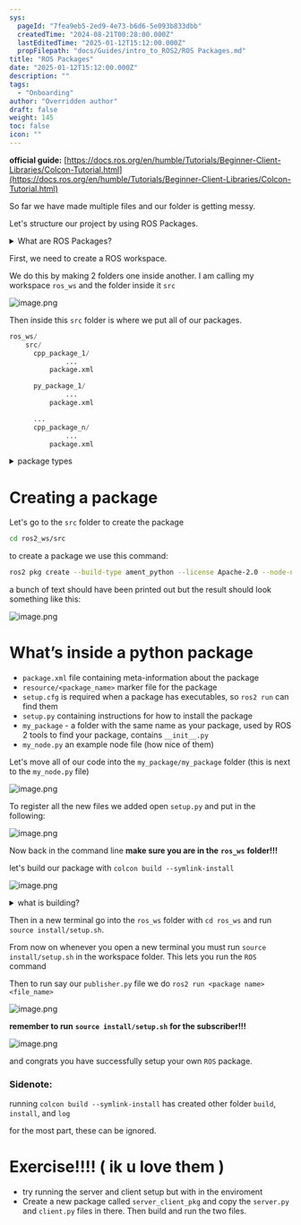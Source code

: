 ```yaml
---
sys:
  pageId: "7fea9eb5-2ed9-4e73-b6d6-5e093b833dbb"
  createdTime: "2024-08-21T00:28:00.000Z"
  lastEditedTime: "2025-01-12T15:12:00.000Z"
  propFilepath: "docs/Guides/intro_to_ROS2/ROS Packages.md"
title: "ROS Packages"
date: "2025-01-12T15:12:00.000Z"
description: ""
tags:
  - "Onboarding"
author: "Overridden author"
draft: false
weight: 145
toc: false
icon: ""
---
```


**official guide:** [https://docs.ros.org/en/humble/Tutorials/Beginner-Client-Libraries/Colcon-Tutorial.html](https://docs.ros.org/en/humble/Tutorials/Beginner-Client-Libraries/Colcon-Tutorial.html)

So far we have made multiple files and our folder is getting messy.

Let's structure our project by using ROS Packages.

<details>

<summary>What are ROS Packages?</summary>

ROS Packages are, as the name implies, packages of code that are highly sharable between ROS developers.

They consist of a folder, `package.xml` file, and source code

```python
      cpp_package_1/
		      ... imagine much code files here ..
          package.xml
```

</details>

First, we need to create a ROS workspace.

We do this by making 2 folders one inside another. I am calling my workspace `ros_ws` and the folder inside it `src`

![image.png](https://prod-files-secure.s3.us-west-2.amazonaws.com/d518164a-d88e-44d1-a4ee-3adb3bd8bce0/70706947-fd18-4537-a67b-e12946812d31/image.png?X-Amz-Algorithm=AWS4-HMAC-SHA256&X-Amz-Content-Sha256=UNSIGNED-PAYLOAD&X-Amz-Credential=ASIAZI2LB4663NIADQ2Y%2F20250625%2Fus-west-2%2Fs3%2Faws4_request&X-Amz-Date=20250625T061413Z&X-Amz-Expires=3600&X-Amz-Security-Token=IQoJb3JpZ2luX2VjEEYaCXVzLXdlc3QtMiJIMEYCIQDr7xRSNT9tngtIdmwhaxpW8ZyQXcHf5NfKac0bN3v9AgIhAJja7Hn7lnrQWtoaocetIoSXdtqZ%2FA4ibElKshhoW%2B3FKv8DCD8QABoMNjM3NDIzMTgzODA1IgxlXcOt5bvU4%2FJIls4q3AMVzAOJ7e5QJOWa9A6wm7K7CbwiIYcEH36M9pN2fcZlREwVPzQh4DJ%2BwahhVUkCDv%2FvprZWybHldkBVHkbSgIpa6UzJuXSfGi%2B1qIEfcfQ%2FeN9A7mFupE4wJb%2B9cb%2F%2Fe3lc2dPQ6aFaqhyLo5RcbOuBXeg49vrui25zlfpNTpa%2BO36qy0xi%2BIgGd98rS65Y6yrvmI8IbgCw7vgqYukM%2F0mzNNwJi7UfIcvpCVEuVmxgNncHh1qbOiCp1VgNfWZZ6wr9aWH%2FHg3%2FRQmeJH3s5qqfdBZpcECAwsMls%2BYxokRj5bLa0%2Fk5KK7dmGXvQPd9kEW7PtRHwBl9XErmhXf9ac9lUd8W%2BYrEnGqXT1Q2x04vIlNAwn6aHwkrBWn3udv5W4BJidPuECbQUDW6GpnzaGXXmvGRIDhlA%2BEM9%2FTK828uNmbOIPNGEmba%2FAywb9i8kSXvC9gFDSsGCMNGwX4bsafB1%2B7M601ELl9edvcKgtH4wif3r1njlmuPJR5%2BxwiSwLtJvh3QZoEcRXoT1qeP1j6c6mFHk3Xu8%2F%2F%2BObn1Jez175BLqprd03kd4KW18YdRtQ4dIDL5L%2FyQuEdrgIsPmjifghQuNDcFc%2FaCz%2BMTGpc61wSvVi0t00mrzHE3CjD1pe7CBjqkAUCiewyh2u7e1JrVpoM0plS92Qf0Zff%2FQbHh%2BY7OPqBT9f9wcb76KfKLXjKq4TqzatZNwb3EklKmW8qfam9PunoI%2BdoZWst3klFncA1C7AChns6FGP2U57wjWT%2B2wwYVfYJjblfb71k7cTaKQFxaL8q696S19MJSfUDLfrIoS3SMzwKMQ27%2BLurla7zNzm9OtBx52ZwElP80R4cJS8j9SSp7A6if&X-Amz-Signature=55643ac25279714237f5dc58a419d6921ff80c3d8b579268a97e6f7f60977613&X-Amz-SignedHeaders=host&x-amz-checksum-mode=ENABLED&x-id=GetObject)

Then inside this `src` folder is where we put all of our packages.

```python
ros_ws/
    src/
      cpp_package_1/
		      ...
          package.xml

      py_package_1/
		      ...
          package.xml

      ...
      cpp_package_n/
		      ...
          package.xml

```

<details>

<summary>package types</summary>

packages can be either `C++` or python.

the intern file structure is different for each but for this guide we will stick to creating python packages

</details>

# Creating a package

Let's go to the `src` folder to create the package

```bash
cd ros2_ws/src
```

to create a package we use this command:

```bash
ros2 pkg create --build-type ament_python --license Apache-2.0 --node-name my_node my_package
```

a bunch of text should have been printed out but the result should look something like this:

![image.png](https://prod-files-secure.s3.us-west-2.amazonaws.com/d518164a-d88e-44d1-a4ee-3adb3bd8bce0/e6cf1e3f-8512-4a3e-b131-079f800bf3e8/image.png?X-Amz-Algorithm=AWS4-HMAC-SHA256&X-Amz-Content-Sha256=UNSIGNED-PAYLOAD&X-Amz-Credential=ASIAZI2LB4663NIADQ2Y%2F20250625%2Fus-west-2%2Fs3%2Faws4_request&X-Amz-Date=20250625T061413Z&X-Amz-Expires=3600&X-Amz-Security-Token=IQoJb3JpZ2luX2VjEEYaCXVzLXdlc3QtMiJIMEYCIQDr7xRSNT9tngtIdmwhaxpW8ZyQXcHf5NfKac0bN3v9AgIhAJja7Hn7lnrQWtoaocetIoSXdtqZ%2FA4ibElKshhoW%2B3FKv8DCD8QABoMNjM3NDIzMTgzODA1IgxlXcOt5bvU4%2FJIls4q3AMVzAOJ7e5QJOWa9A6wm7K7CbwiIYcEH36M9pN2fcZlREwVPzQh4DJ%2BwahhVUkCDv%2FvprZWybHldkBVHkbSgIpa6UzJuXSfGi%2B1qIEfcfQ%2FeN9A7mFupE4wJb%2B9cb%2F%2Fe3lc2dPQ6aFaqhyLo5RcbOuBXeg49vrui25zlfpNTpa%2BO36qy0xi%2BIgGd98rS65Y6yrvmI8IbgCw7vgqYukM%2F0mzNNwJi7UfIcvpCVEuVmxgNncHh1qbOiCp1VgNfWZZ6wr9aWH%2FHg3%2FRQmeJH3s5qqfdBZpcECAwsMls%2BYxokRj5bLa0%2Fk5KK7dmGXvQPd9kEW7PtRHwBl9XErmhXf9ac9lUd8W%2BYrEnGqXT1Q2x04vIlNAwn6aHwkrBWn3udv5W4BJidPuECbQUDW6GpnzaGXXmvGRIDhlA%2BEM9%2FTK828uNmbOIPNGEmba%2FAywb9i8kSXvC9gFDSsGCMNGwX4bsafB1%2B7M601ELl9edvcKgtH4wif3r1njlmuPJR5%2BxwiSwLtJvh3QZoEcRXoT1qeP1j6c6mFHk3Xu8%2F%2F%2BObn1Jez175BLqprd03kd4KW18YdRtQ4dIDL5L%2FyQuEdrgIsPmjifghQuNDcFc%2FaCz%2BMTGpc61wSvVi0t00mrzHE3CjD1pe7CBjqkAUCiewyh2u7e1JrVpoM0plS92Qf0Zff%2FQbHh%2BY7OPqBT9f9wcb76KfKLXjKq4TqzatZNwb3EklKmW8qfam9PunoI%2BdoZWst3klFncA1C7AChns6FGP2U57wjWT%2B2wwYVfYJjblfb71k7cTaKQFxaL8q696S19MJSfUDLfrIoS3SMzwKMQ27%2BLurla7zNzm9OtBx52ZwElP80R4cJS8j9SSp7A6if&X-Amz-Signature=d8b79fc57ae9c6be2b425632a9fecf9e159e655d5435b3318cd083bb8f187c76&X-Amz-SignedHeaders=host&x-amz-checksum-mode=ENABLED&x-id=GetObject)

# What’s inside a python package

- `package.xml` file containing meta-information about the package
- `resource/<package_name>` marker file for the package
- `setup.cfg` is required when a package has executables, so `ros2 run` can find them
- `setup.py` containing instructions for how to install the package
- `my_package` - a folder with the same name as your package, used by ROS 2 tools to find your package, contains `__init__.py`
- `my_node.py` an example node file (how nice of them)

Let's move all of our code into the `my_package/my_package` folder (this is next to the `my_node.py` file)

![image.png](https://prod-files-secure.s3.us-west-2.amazonaws.com/d518164a-d88e-44d1-a4ee-3adb3bd8bce0/9ce58f11-0da9-4d3e-b86d-506a9685d378/image.png?X-Amz-Algorithm=AWS4-HMAC-SHA256&X-Amz-Content-Sha256=UNSIGNED-PAYLOAD&X-Amz-Credential=ASIAZI2LB4663NIADQ2Y%2F20250625%2Fus-west-2%2Fs3%2Faws4_request&X-Amz-Date=20250625T061413Z&X-Amz-Expires=3600&X-Amz-Security-Token=IQoJb3JpZ2luX2VjEEYaCXVzLXdlc3QtMiJIMEYCIQDr7xRSNT9tngtIdmwhaxpW8ZyQXcHf5NfKac0bN3v9AgIhAJja7Hn7lnrQWtoaocetIoSXdtqZ%2FA4ibElKshhoW%2B3FKv8DCD8QABoMNjM3NDIzMTgzODA1IgxlXcOt5bvU4%2FJIls4q3AMVzAOJ7e5QJOWa9A6wm7K7CbwiIYcEH36M9pN2fcZlREwVPzQh4DJ%2BwahhVUkCDv%2FvprZWybHldkBVHkbSgIpa6UzJuXSfGi%2B1qIEfcfQ%2FeN9A7mFupE4wJb%2B9cb%2F%2Fe3lc2dPQ6aFaqhyLo5RcbOuBXeg49vrui25zlfpNTpa%2BO36qy0xi%2BIgGd98rS65Y6yrvmI8IbgCw7vgqYukM%2F0mzNNwJi7UfIcvpCVEuVmxgNncHh1qbOiCp1VgNfWZZ6wr9aWH%2FHg3%2FRQmeJH3s5qqfdBZpcECAwsMls%2BYxokRj5bLa0%2Fk5KK7dmGXvQPd9kEW7PtRHwBl9XErmhXf9ac9lUd8W%2BYrEnGqXT1Q2x04vIlNAwn6aHwkrBWn3udv5W4BJidPuECbQUDW6GpnzaGXXmvGRIDhlA%2BEM9%2FTK828uNmbOIPNGEmba%2FAywb9i8kSXvC9gFDSsGCMNGwX4bsafB1%2B7M601ELl9edvcKgtH4wif3r1njlmuPJR5%2BxwiSwLtJvh3QZoEcRXoT1qeP1j6c6mFHk3Xu8%2F%2F%2BObn1Jez175BLqprd03kd4KW18YdRtQ4dIDL5L%2FyQuEdrgIsPmjifghQuNDcFc%2FaCz%2BMTGpc61wSvVi0t00mrzHE3CjD1pe7CBjqkAUCiewyh2u7e1JrVpoM0plS92Qf0Zff%2FQbHh%2BY7OPqBT9f9wcb76KfKLXjKq4TqzatZNwb3EklKmW8qfam9PunoI%2BdoZWst3klFncA1C7AChns6FGP2U57wjWT%2B2wwYVfYJjblfb71k7cTaKQFxaL8q696S19MJSfUDLfrIoS3SMzwKMQ27%2BLurla7zNzm9OtBx52ZwElP80R4cJS8j9SSp7A6if&X-Amz-Signature=a88b610a410ccb6e95f034d2b9f9da98694911787754181d3d008cedc6b6667f&X-Amz-SignedHeaders=host&x-amz-checksum-mode=ENABLED&x-id=GetObject)

To register all the new files we added open `setup.py` and put in the following:

![image.png](https://prod-files-secure.s3.us-west-2.amazonaws.com/d518164a-d88e-44d1-a4ee-3adb3bd8bce0/1cd7c262-4cae-4496-9d75-c178537d24a2/image.png?X-Amz-Algorithm=AWS4-HMAC-SHA256&X-Amz-Content-Sha256=UNSIGNED-PAYLOAD&X-Amz-Credential=ASIAZI2LB4663NIADQ2Y%2F20250625%2Fus-west-2%2Fs3%2Faws4_request&X-Amz-Date=20250625T061413Z&X-Amz-Expires=3600&X-Amz-Security-Token=IQoJb3JpZ2luX2VjEEYaCXVzLXdlc3QtMiJIMEYCIQDr7xRSNT9tngtIdmwhaxpW8ZyQXcHf5NfKac0bN3v9AgIhAJja7Hn7lnrQWtoaocetIoSXdtqZ%2FA4ibElKshhoW%2B3FKv8DCD8QABoMNjM3NDIzMTgzODA1IgxlXcOt5bvU4%2FJIls4q3AMVzAOJ7e5QJOWa9A6wm7K7CbwiIYcEH36M9pN2fcZlREwVPzQh4DJ%2BwahhVUkCDv%2FvprZWybHldkBVHkbSgIpa6UzJuXSfGi%2B1qIEfcfQ%2FeN9A7mFupE4wJb%2B9cb%2F%2Fe3lc2dPQ6aFaqhyLo5RcbOuBXeg49vrui25zlfpNTpa%2BO36qy0xi%2BIgGd98rS65Y6yrvmI8IbgCw7vgqYukM%2F0mzNNwJi7UfIcvpCVEuVmxgNncHh1qbOiCp1VgNfWZZ6wr9aWH%2FHg3%2FRQmeJH3s5qqfdBZpcECAwsMls%2BYxokRj5bLa0%2Fk5KK7dmGXvQPd9kEW7PtRHwBl9XErmhXf9ac9lUd8W%2BYrEnGqXT1Q2x04vIlNAwn6aHwkrBWn3udv5W4BJidPuECbQUDW6GpnzaGXXmvGRIDhlA%2BEM9%2FTK828uNmbOIPNGEmba%2FAywb9i8kSXvC9gFDSsGCMNGwX4bsafB1%2B7M601ELl9edvcKgtH4wif3r1njlmuPJR5%2BxwiSwLtJvh3QZoEcRXoT1qeP1j6c6mFHk3Xu8%2F%2F%2BObn1Jez175BLqprd03kd4KW18YdRtQ4dIDL5L%2FyQuEdrgIsPmjifghQuNDcFc%2FaCz%2BMTGpc61wSvVi0t00mrzHE3CjD1pe7CBjqkAUCiewyh2u7e1JrVpoM0plS92Qf0Zff%2FQbHh%2BY7OPqBT9f9wcb76KfKLXjKq4TqzatZNwb3EklKmW8qfam9PunoI%2BdoZWst3klFncA1C7AChns6FGP2U57wjWT%2B2wwYVfYJjblfb71k7cTaKQFxaL8q696S19MJSfUDLfrIoS3SMzwKMQ27%2BLurla7zNzm9OtBx52ZwElP80R4cJS8j9SSp7A6if&X-Amz-Signature=61f5445266b79b2ca8846d398be51a693eb9639c728be44e8b26a739b0c86ffc&X-Amz-SignedHeaders=host&x-amz-checksum-mode=ENABLED&x-id=GetObject)

Now back in the command line **make sure you are in the** **`ros_ws`** **folder!!!**

let's build our package with `colcon build --symlink-install`

![image.png](https://prod-files-secure.s3.us-west-2.amazonaws.com/d518164a-d88e-44d1-a4ee-3adb3bd8bce0/2f2a0d27-b173-48fd-b189-5f5c0ce65619/image.png?X-Amz-Algorithm=AWS4-HMAC-SHA256&X-Amz-Content-Sha256=UNSIGNED-PAYLOAD&X-Amz-Credential=ASIAZI2LB4663NIADQ2Y%2F20250625%2Fus-west-2%2Fs3%2Faws4_request&X-Amz-Date=20250625T061413Z&X-Amz-Expires=3600&X-Amz-Security-Token=IQoJb3JpZ2luX2VjEEYaCXVzLXdlc3QtMiJIMEYCIQDr7xRSNT9tngtIdmwhaxpW8ZyQXcHf5NfKac0bN3v9AgIhAJja7Hn7lnrQWtoaocetIoSXdtqZ%2FA4ibElKshhoW%2B3FKv8DCD8QABoMNjM3NDIzMTgzODA1IgxlXcOt5bvU4%2FJIls4q3AMVzAOJ7e5QJOWa9A6wm7K7CbwiIYcEH36M9pN2fcZlREwVPzQh4DJ%2BwahhVUkCDv%2FvprZWybHldkBVHkbSgIpa6UzJuXSfGi%2B1qIEfcfQ%2FeN9A7mFupE4wJb%2B9cb%2F%2Fe3lc2dPQ6aFaqhyLo5RcbOuBXeg49vrui25zlfpNTpa%2BO36qy0xi%2BIgGd98rS65Y6yrvmI8IbgCw7vgqYukM%2F0mzNNwJi7UfIcvpCVEuVmxgNncHh1qbOiCp1VgNfWZZ6wr9aWH%2FHg3%2FRQmeJH3s5qqfdBZpcECAwsMls%2BYxokRj5bLa0%2Fk5KK7dmGXvQPd9kEW7PtRHwBl9XErmhXf9ac9lUd8W%2BYrEnGqXT1Q2x04vIlNAwn6aHwkrBWn3udv5W4BJidPuECbQUDW6GpnzaGXXmvGRIDhlA%2BEM9%2FTK828uNmbOIPNGEmba%2FAywb9i8kSXvC9gFDSsGCMNGwX4bsafB1%2B7M601ELl9edvcKgtH4wif3r1njlmuPJR5%2BxwiSwLtJvh3QZoEcRXoT1qeP1j6c6mFHk3Xu8%2F%2F%2BObn1Jez175BLqprd03kd4KW18YdRtQ4dIDL5L%2FyQuEdrgIsPmjifghQuNDcFc%2FaCz%2BMTGpc61wSvVi0t00mrzHE3CjD1pe7CBjqkAUCiewyh2u7e1JrVpoM0plS92Qf0Zff%2FQbHh%2BY7OPqBT9f9wcb76KfKLXjKq4TqzatZNwb3EklKmW8qfam9PunoI%2BdoZWst3klFncA1C7AChns6FGP2U57wjWT%2B2wwYVfYJjblfb71k7cTaKQFxaL8q696S19MJSfUDLfrIoS3SMzwKMQ27%2BLurla7zNzm9OtBx52ZwElP80R4cJS8j9SSp7A6if&X-Amz-Signature=3ff639457f14cef2a9a97722e454d7efbabbbdb48f45dd6844d035041483416e&X-Amz-SignedHeaders=host&x-amz-checksum-mode=ENABLED&x-id=GetObject)

<details>

<summary>what is building?</summary>

if you are a CS major at Rose-Hulman you will learn the answer to this in CSSE132

but TLDR; is it combines all the code files into one program that can be run easily 

</details>

Then in a new terminal go into the `ros_ws` folder with `cd ros_ws` and run `source install/setup.sh`. 

From now on whenever you open a new terminal you must run `source install/setup.sh` in the workspace folder. This lets you run the `ROS` command

Then to run say our `publisher.py` file we do `ros2 run <package name> <file_name>`

![image.png](https://prod-files-secure.s3.us-west-2.amazonaws.com/d518164a-d88e-44d1-a4ee-3adb3bd8bce0/4f4b1219-3a44-4632-aa0a-ce3471699f59/image.png?X-Amz-Algorithm=AWS4-HMAC-SHA256&X-Amz-Content-Sha256=UNSIGNED-PAYLOAD&X-Amz-Credential=ASIAZI2LB4663NIADQ2Y%2F20250625%2Fus-west-2%2Fs3%2Faws4_request&X-Amz-Date=20250625T061413Z&X-Amz-Expires=3600&X-Amz-Security-Token=IQoJb3JpZ2luX2VjEEYaCXVzLXdlc3QtMiJIMEYCIQDr7xRSNT9tngtIdmwhaxpW8ZyQXcHf5NfKac0bN3v9AgIhAJja7Hn7lnrQWtoaocetIoSXdtqZ%2FA4ibElKshhoW%2B3FKv8DCD8QABoMNjM3NDIzMTgzODA1IgxlXcOt5bvU4%2FJIls4q3AMVzAOJ7e5QJOWa9A6wm7K7CbwiIYcEH36M9pN2fcZlREwVPzQh4DJ%2BwahhVUkCDv%2FvprZWybHldkBVHkbSgIpa6UzJuXSfGi%2B1qIEfcfQ%2FeN9A7mFupE4wJb%2B9cb%2F%2Fe3lc2dPQ6aFaqhyLo5RcbOuBXeg49vrui25zlfpNTpa%2BO36qy0xi%2BIgGd98rS65Y6yrvmI8IbgCw7vgqYukM%2F0mzNNwJi7UfIcvpCVEuVmxgNncHh1qbOiCp1VgNfWZZ6wr9aWH%2FHg3%2FRQmeJH3s5qqfdBZpcECAwsMls%2BYxokRj5bLa0%2Fk5KK7dmGXvQPd9kEW7PtRHwBl9XErmhXf9ac9lUd8W%2BYrEnGqXT1Q2x04vIlNAwn6aHwkrBWn3udv5W4BJidPuECbQUDW6GpnzaGXXmvGRIDhlA%2BEM9%2FTK828uNmbOIPNGEmba%2FAywb9i8kSXvC9gFDSsGCMNGwX4bsafB1%2B7M601ELl9edvcKgtH4wif3r1njlmuPJR5%2BxwiSwLtJvh3QZoEcRXoT1qeP1j6c6mFHk3Xu8%2F%2F%2BObn1Jez175BLqprd03kd4KW18YdRtQ4dIDL5L%2FyQuEdrgIsPmjifghQuNDcFc%2FaCz%2BMTGpc61wSvVi0t00mrzHE3CjD1pe7CBjqkAUCiewyh2u7e1JrVpoM0plS92Qf0Zff%2FQbHh%2BY7OPqBT9f9wcb76KfKLXjKq4TqzatZNwb3EklKmW8qfam9PunoI%2BdoZWst3klFncA1C7AChns6FGP2U57wjWT%2B2wwYVfYJjblfb71k7cTaKQFxaL8q696S19MJSfUDLfrIoS3SMzwKMQ27%2BLurla7zNzm9OtBx52ZwElP80R4cJS8j9SSp7A6if&X-Amz-Signature=ad972a5ad48eb5ab73f286a3b4ac12649009870a9a43bd27636ce4d982231eda&X-Amz-SignedHeaders=host&x-amz-checksum-mode=ENABLED&x-id=GetObject)

**remember to run** **`source install/setup.sh`** **for the subscriber!!!**

![image.png](https://prod-files-secure.s3.us-west-2.amazonaws.com/d518164a-d88e-44d1-a4ee-3adb3bd8bce0/02121119-dad4-49ec-8356-c956108b4243/image.png?X-Amz-Algorithm=AWS4-HMAC-SHA256&X-Amz-Content-Sha256=UNSIGNED-PAYLOAD&X-Amz-Credential=ASIAZI2LB4663NIADQ2Y%2F20250625%2Fus-west-2%2Fs3%2Faws4_request&X-Amz-Date=20250625T061413Z&X-Amz-Expires=3600&X-Amz-Security-Token=IQoJb3JpZ2luX2VjEEYaCXVzLXdlc3QtMiJIMEYCIQDr7xRSNT9tngtIdmwhaxpW8ZyQXcHf5NfKac0bN3v9AgIhAJja7Hn7lnrQWtoaocetIoSXdtqZ%2FA4ibElKshhoW%2B3FKv8DCD8QABoMNjM3NDIzMTgzODA1IgxlXcOt5bvU4%2FJIls4q3AMVzAOJ7e5QJOWa9A6wm7K7CbwiIYcEH36M9pN2fcZlREwVPzQh4DJ%2BwahhVUkCDv%2FvprZWybHldkBVHkbSgIpa6UzJuXSfGi%2B1qIEfcfQ%2FeN9A7mFupE4wJb%2B9cb%2F%2Fe3lc2dPQ6aFaqhyLo5RcbOuBXeg49vrui25zlfpNTpa%2BO36qy0xi%2BIgGd98rS65Y6yrvmI8IbgCw7vgqYukM%2F0mzNNwJi7UfIcvpCVEuVmxgNncHh1qbOiCp1VgNfWZZ6wr9aWH%2FHg3%2FRQmeJH3s5qqfdBZpcECAwsMls%2BYxokRj5bLa0%2Fk5KK7dmGXvQPd9kEW7PtRHwBl9XErmhXf9ac9lUd8W%2BYrEnGqXT1Q2x04vIlNAwn6aHwkrBWn3udv5W4BJidPuECbQUDW6GpnzaGXXmvGRIDhlA%2BEM9%2FTK828uNmbOIPNGEmba%2FAywb9i8kSXvC9gFDSsGCMNGwX4bsafB1%2B7M601ELl9edvcKgtH4wif3r1njlmuPJR5%2BxwiSwLtJvh3QZoEcRXoT1qeP1j6c6mFHk3Xu8%2F%2F%2BObn1Jez175BLqprd03kd4KW18YdRtQ4dIDL5L%2FyQuEdrgIsPmjifghQuNDcFc%2FaCz%2BMTGpc61wSvVi0t00mrzHE3CjD1pe7CBjqkAUCiewyh2u7e1JrVpoM0plS92Qf0Zff%2FQbHh%2BY7OPqBT9f9wcb76KfKLXjKq4TqzatZNwb3EklKmW8qfam9PunoI%2BdoZWst3klFncA1C7AChns6FGP2U57wjWT%2B2wwYVfYJjblfb71k7cTaKQFxaL8q696S19MJSfUDLfrIoS3SMzwKMQ27%2BLurla7zNzm9OtBx52ZwElP80R4cJS8j9SSp7A6if&X-Amz-Signature=4637d29825b2be7b10d8a3e4f8c2c6fe7e51a6cf091e0c86a09bb7c21af1a09c&X-Amz-SignedHeaders=host&x-amz-checksum-mode=ENABLED&x-id=GetObject)

and congrats you have successfully setup your own `ROS` package.

### Sidenote:

running `colcon build --symlink-install` has created other folder `build`, `install`, and `log`

for the most part, these can be ignored.

# Exercise!!!! ( ik u love them )

- try running the server and client setup but with in the enviroment
- Create a new package called `server_client_pkg` and copy the `server.py` and `client.py` files in there. Then build and run the two files.
